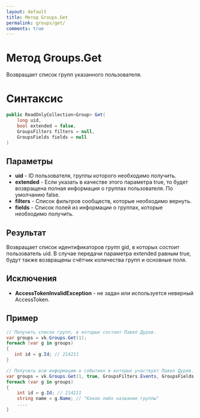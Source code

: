 ```yaml
---
layout: default
title: Метод Groups.Get
permalink: groups/get/
comments: true
---
```

# Метод Groups.Get
Возвращает список групп указанного пользователя.

# Синтаксис
```csharp
public ReadOnlyCollection<Group> Get(
	long uid, 
	bool extended = false, 
	GroupsFilters filters = null, 
	GroupsFields fields = null
)
```

## Параметры
+ **uid** - ID пользователя, группы которого необходимо получить.
+ **extended** - Если указать в качестве этого параметра true, то будет возвращена полная информация о группах пользователя. По умолчанию false.
+ **filters** - Список фильтров сообществ, которые необходимо вернуть.
+ **fields** - Список полей из информации о группах, которые необходимо получить.

## Результат
Возвращает список идентификаторов групп gid, в которых состоит пользователь uid. В случае передачи параметра extended равным true, будут также возвращены счётчик количества групп и основные поля.

## Исключения
+ **AccessTokenInvalidException** - не задан или используется неверный AccessToken.

## Пример
```csharp
// Получить список групп, в которых состоит Павел Дуров.
var groups = vk.Groups.Get(1);
foreach (var g in groups)
{
   int id = g.Id; // 214211
}

// Получить всю информацию о событиях в которых участвует Павел Дуров.
var groups = vk.Groups.Get(1, true, GroupsFilters.Events, GroupsFields.All);
foreach (var g in groups)
{
    int id = g.Id; // 214211
    string name = g.Name; // "Какое либо название группы"
    ....
}
```
